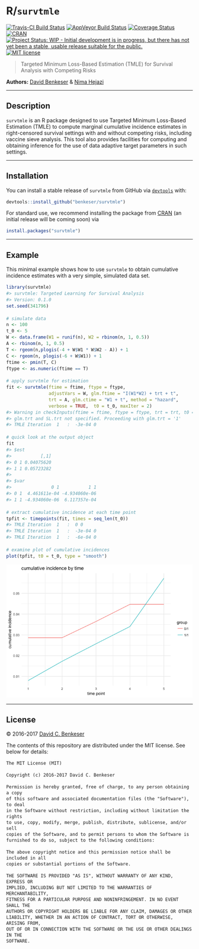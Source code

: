 
<!-- README.md is generated from README.Rmd. Please edit that file -->
R/`survtmle`
============

[![Travis-CI Build Status](https://travis-ci.org/benkeser/survtmle.svg?branch=master)](https://travis-ci.org/benkeser/survtmle) [![AppVeyor Build Status](https://ci.appveyor.com/api/projects/status/github/benkeser/survtmle?branch=master&svg=true)](https://ci.appveyor.com/project/benkeser/survtmle) [![Coverage Status](https://img.shields.io/codecov/c/github/benkeser/survtmle/master.svg)](https://codecov.io/github/benkeser/survtmle?branch=master) [![CRAN](http://www.r-pkg.org/badges/version/survtmle)](http://www.r-pkg.org/pkg/survtmle) [![Project Status: WIP - Initial development is in progress, but there has not yet been a stable, usable release suitable for the public.](http://www.repostatus.org/badges/latest/wip.svg)](http://www.repostatus.org/#wip) [![MIT license](http://img.shields.io/badge/license-MIT-brightgreen.svg)](http://opensource.org/licenses/MIT)

> Targeted Minimum Loss-Based Estimation (TMLE) for Survival Analysis with Competing Risks

**Authors:** [David Benkeser](https://www.benkeserstatistics.com/) & [Nima Hejazi](http://nimahejazi.org)

------------------------------------------------------------------------

Description
-----------

`survtmle` is an R package designed to use Targeted Minimum Loss-Based Estimation (TMLE) to compute marginal cumulative incidence estimates in right-censored survival settings with and without competing risks, including vaccine sieve analysis. This tool also provides facilities for computing and obtaining inference for the use of data adaptive target parameters in such settings.

------------------------------------------------------------------------

Installation
------------

You can install a stable release of `survtmle` from GitHub via [`devtools`](https://www.rstudio.com/products/rpackages/devtools/) with:

``` r
devtools::install_github("benkeser/survtmle")
```

For standard use, we recommend installing the package from [CRAN](https://cran.r-project.org/) (an initial release will be coming soon) via

``` r
install.packages("survtmle")
```

------------------------------------------------------------------------

Example
-------

This minimal example shows how to use `survtmle` to obtain cumulative incidence estimates with a very simple, simulated data set.

``` r
library(survtmle)
#> survtmle: Targeted Learning for Survival Analysis
#> Version: 0.1.0
set.seed(341796)

# simulate data
n <- 100
t_0 <- 5
W <- data.frame(W1 = runif(n), W2 = rbinom(n, 1, 0.5))
A <- rbinom(n, 1, 0.5)
T <- rgeom(n,plogis(-4 + W$W1 * W$W2 - A)) + 1
C <- rgeom(n, plogis(-6 + W$W1)) + 1
ftime <- pmin(T, C)
ftype <- as.numeric(ftime == T)

# apply survtmle for estimation
fit <- survtmle(ftime = ftime, ftype = ftype,
                adjustVars = W, glm.ftime = "I(W1*W2) + trt + t",
                trt = A, glm.ctime = "W1 + t", method = "hazard",
                verbose = TRUE,  t0 = t_0, maxIter = 2)
#> Warning in checkInputs(ftime = ftime, ftype = ftype, trt = trt, t0 = t0, :
#> glm.trt and SL.trt not specified. Proceeding with glm.trt = '1'
#> TMLE Iteration  1   :  -3e-04 0

# quick look at the output object
fit
#> $est
#>           [,1]
#> 0 1 0.04075620
#> 1 1 0.05723282
#> 
#> $var
#>               0 1           1 1
#> 0 1  4.461611e-04 -4.934060e-06
#> 1 1 -4.934060e-06  6.117357e-04

# extract cumulative incidence at each time point
tpfit <- timepoints(fit, times = seq_len(t_0))
#> TMLE Iteration  1   :  0 0 
#> TMLE Iteration  1   :  -3e-04 0 
#> TMLE Iteration  1   :  -6e-04 0

# examine plot of cumulative incidences
plot(tpfit, t0 = t_0, type = "smooth")
```

![](README-example-1.png)

------------------------------------------------------------------------

License
-------

© 2016-2017 [David C. Benkeser](http://www.benkeserstatistics.com)

The contents of this repository are distributed under the MIT license. See below for details:

    The MIT License (MIT)

    Copyright (c) 2016-2017 David C. Benkeser

    Permission is hereby granted, free of charge, to any person obtaining a copy
    of this software and associated documentation files (the "Software"), to deal
    in the Software without restriction, including without limitation the rights
    to use, copy, modify, merge, publish, distribute, sublicense, and/or sell
    copies of the Software, and to permit persons to whom the Software is
    furnished to do so, subject to the following conditions:

    The above copyright notice and this permission notice shall be included in all
    copies or substantial portions of the Software.

    THE SOFTWARE IS PROVIDED "AS IS", WITHOUT WARRANTY OF ANY KIND, EXPRESS OR
    IMPLIED, INCLUDING BUT NOT LIMITED TO THE WARRANTIES OF MERCHANTABILITY,
    FITNESS FOR A PARTICULAR PURPOSE AND NONINFRINGEMENT. IN NO EVENT SHALL THE
    AUTHORS OR COPYRIGHT HOLDERS BE LIABLE FOR ANY CLAIM, DAMAGES OR OTHER
    LIABILITY, WHETHER IN AN ACTION OF CONTRACT, TORT OR OTHERWISE, ARISING FROM,
    OUT OF OR IN CONNECTION WITH THE SOFTWARE OR THE USE OR OTHER DEALINGS IN THE
    SOFTWARE.
